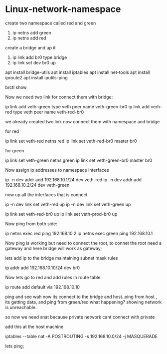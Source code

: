 # Linux-network-namespace

create two namespace called red and green

1. ip netns add green 
2. ip netns add red

create a bridge and up it

1. ip link add br0 type bridge
2. ip link set dev br0 up

apt install bridge-utils
apt install iptables
apt install net-tools
apt install iproute2
apt install iputils-ping

brctl show

Now we need two link for connect them with bridge:

ip link add veth-green type veth peer name veth-green-br0
ip link add verh-red type veth peer name veth-red-br0

we already created two link now connect them with namespace and bridge

for red

ip link set veth-red netns red
ip link set veth-red-br0 master br0

for green

ip link set veth-green netns green
ip link set veth-green-br0 master br0

Now assign ip addresses to namespace interfaces

ip -n dev addr add 192.168.10.1/24 dev veth-red
ip -n dev addr add 192.168.10.2/24 dev veth-green

now up all the interfaces that is connect 

ip -n dev link set veth-red up
ip -n dev link set veth-green up

ip link set veth-red-br0 up
ip link set veth-prod-br0 up

Now ping from both side:

ip netns exec red ping 192.168.10.2
ip netns exec green ping 192.168.10.1

Now ping is working but need to connect the root,
to connet the root need a gateway and here bridge will work as gateway;

lets add ip to the bridge maintaining subnet mask rules

ip addr add 192.168.10.10/24 dev br0

Now lets go to red and add rules in route table

ip route add default via 192.168.10.10

ping and see wah now its connect to the bridge and host.
ping from host , its getting data, and ping from green/red what happening? showing
network is unreachable.

so now we need snat because private network cant connect with private

add this at the host machine

iptables --table nat -A POSTROUTING -s 192.168.10.0/24 -j MASQUERADE

lets ping;
